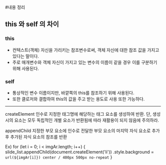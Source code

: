 #내용 정리

## this 와 self 의 차이  
  
  ### this
  - 컨텍스트(객체) 자신을 가리키는 참조변수로써, 객체 자신에 대한 참조 값을 가지고 있다는 말이다.
  - 주로 매개변수와 객체 자신이 가지고 있는 변수의 이름이 같을 경우 이를 구분하기 위해 사용된다.
  
  ### self
  - 통상적인 변수 이름이지만, 바깥쪽의 this를 참조하기 위해 사용된다.  
  - 또한 클로저와 결합하여 this의 값을 주고 받는 용도로 사용 또한 가능하다.

---

createElement
인수로 지정한 태그명에 해당하는 태그 요소를 생성하여 반환.
단, 생성 시의 요소는 모두 독립적인 개별 요소가 반환됨에 따라 재활용이 되지 않음에 주의하라.  

appendChild
지정한 부모 요소에 인수로 전달한 부모 요소의 마지막 자식 요소로 추가 후 추가된 자식 요소의 참조를 반환

Ex) for (let i = 0; i < imgAr.length; i++) {
    slide_list.appendChild(document.createElement('li'))
    .style.background = `url(${imgAr[i]}) center / 400px 500px no-repeat`
     }
